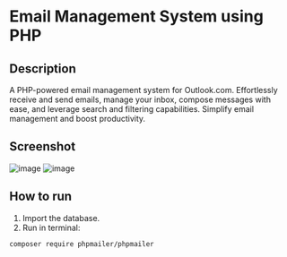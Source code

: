 # Email Management System using PHP

## Description
A PHP-powered email management system for Outlook.com. Effortlessly receive and send emails, manage your inbox, compose messages with ease, and leverage search and filtering capabilities. Simplify email management and boost productivity.

##  Screenshot
![image](https://github.com/ikhwanizao/email_management_system/assets/17215151/5f5f540b-37d0-4bd2-b425-538fc1bc6bb5)
![image](https://github.com/ikhwanizao/email_management_system/assets/17215151/39c8ad31-7822-4b21-92cf-7bd27c0e2165)

## How to run
1.  Import the database.
2.  Run in terminal:
```sh
composer require phpmailer/phpmailer
```
